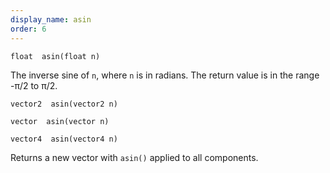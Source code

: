```yaml
---
display_name: asin
order: 6
---
```

`float  asin(float n)`

The inverse sine of `n`, where `n` is in radians. The return value is in the range -π/2 to π/2.

`vector2  asin(vector2 n)`

`vector  asin(vector n)`

`vector4  asin(vector4 n)`

Returns a new vector with `asin()` applied to all components.
